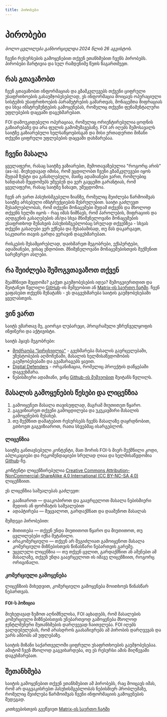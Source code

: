 ```yaml
---
title: პირობები
---
```


# პირობები

*ბოლო ცვლილება განხორციელდა 2024 წლის 26 აგვისტოს.*

ჩვენი რესურსების გამოყენებით თქვენ ეთანხმებით ჩვენს პირობებს. პირობები მარტივია და 
სულ რამდენიმე წუთს წაგართმევთ.


## რას გთავაზობთ

ჩვენ გთავაზობთ ინფორმაციას და გზამკვლევებს თქვენი ციფრული უსაფრთხოების გასაუმჯობესებლად, 
ეს ინფორმაცია მოიცავს ოპერაციული სისტემის უსაფრთხოების პარამეტრების გამართვას, მონაცემთა შიფრაციას
და სხვა ინსტრუმენტების გამოყენებას, რომელიც თქვენი ფუნამენტალური უფლებების დაცვაში დაგეხმარებათ.

FOI დამოუკიდებელი ოპერაციაა, რომელიც ორიენტირებულია ცოდნის გაზიარებაზე და არა 
ფულის გამომუშავებაზე. FOI არ იღებს შემოსავალს საიტზე გაზიარებული ხელსაწყოებისგან
და მისი ერთადერთი მიზანი თქვენი ციფრული უფლებების დაცვაში დახმარებაა.


## ჩვენი მასალა

ყველაფერი, რასაც საიტზე ვაზიარებთ, შემოთავაზებულია "როგორც არის" (as-is). მიუხედავად იმისა, 
რომ ვცდილობთ ჩვენი გზამკვლევები იყოს მუდამ ზუსტი და განახლებული, მაინც ადამიანები ვართ, რომლებიც
ხანდახან შეცდომებს უშვებენ და ვერ გავცემთ გარანტიას, რომ ყველაფერი, რასაც საიტზე ნახავთ, 
უშეცდომოა.

ჩვენ არ ვართ პასუხისმგებელი ზიანზე, რომელიც შეიძლება წარმოიშვას საიტზე არსებული ინსტრუქციების
შესრულებით. საიტი გაძლევთ შესაძლებლობას, რომ თქვენი მონაცემები მუდამ თქვენს და მხოლოდ
თქვენს ხელში იყოს - რაც იმას ნიშნავს, რომ პაროლების, შიფრაციის და აღდგენის გასაღებების ან/და სხვა
მნიშვნელოვანი მონაცემების უსაფრთხოდ შენახვის პასუხისმგებლობაც სრულად თქვენზეა - სხვას თქვენი
გასაღები ვერ ექნება და შესაბამისად, თუ მას დაკარგავთ, საკუთარი თავის გარდა ვერავინ დაგეხმარებათ.

რისკების შესამცირებლად, დაიხმარეთ მეგობრები, ექსპერტები, ადამიანები, ვისაც ენდობით.
მნიშვნელოვანი მონაცემებისთვის შექმენით სარეზერვო ასლები.


## რა შეიძლება შემოგვთავაზოთ თქვენ

შეამჩნიეთ შეცდომა? გაქვთ გაუმჯობესების იდეა? შემოგვიერთდით და შეიტანეთ წვლილი
[GitHub](https://github.com/foige/security.foi.ge)-ის მეშვეობით ან [Matrix-ის საერთო ჩატში](https://app.element.io/#/room/#foi:mozilla.org). 
ჩვენ ვაფასებთ თქვენს შენატანს - ეს დაგვეხმარება საიტის გაუმჯობესებაში ყველასთვის.


## ვინ ვართ

საიტს ვმართავ მე, გიორგი ლუბარეცი, პროგრამული უზრუნველყოფის ინჟინერი და აქტივისტი.

საიტს ჰყავს მეგობრები:

- [მოძრაობა "სირცხვილია"](https://shame.ge/) - გვეხმარება მასალის გავრცელებაში, უზუსტობების აღმოჩენაში, მასალის ხელმისაწვდომობის გაუმჯობესებაში და გვამარაგებს ყავით.
- [Digital Defenders](https://www.digitaldefenders.org/) - ორგანიზაცია, რომელიც პროექტის დაწყებაში დაგვეხმარა.
- ნებისმიერი ადამიანი, ვინც [Github-ის მეშვეობით](https://github.com/foige/security.foi.ge) შეიტანს წვლილს.


## მასალის გამოყენების წესები და ლიცენზია

1. გამოიყენეთ მასალა თავისუფლად, მაგრამ მიუთითეთ წყარო.
2. გაგვიზიარეთ თქვენი გამოცდილება და უკუკავშირი მასალის გამოყენების შესახებ.
3. თუ შექმნით დამატებით რესურსებს ჩვენს მასალაზე დაყრდნობით, გთხოვთ გაგვიზიაროთ, რათა სხვებმაც ისარგებლონ.

### ლიცენზია

საიტზე განთავსებული კონტენტი, მათ შორის FOI-ს მიერ შექმნილი კოდი, აპლიკაციები და 
რეკომენდაციები სრულად ღიაა და ხელმისაწვდომია [Github](https://github.com/foige/security.foi.ge)-ზე.

კონტენტი ლიცენზირებულია [Creative Commons Attribution-NonCommercial-ShareAlike 4.0 International (CC BY-NC-SA 4.0)](https://github.com/foige/security.foi.ge/blob/main/LICENSE) ლიცენზიით.

ეს ლიცენზია საშუალებას გაძლევთ:

- გააზიაროთ — დააკოპიროთ და გაავრცელოთ მასალა ნებისმიერი მედიის ან ფორმატის საშუალებით
- ადაპტირება — შეცვალოთ, გარდაქმნათ და დააშენოთ მასალას

შემდეგი პირობებით:

- მითითება — თქვენ უნდა მიუთითოთ წყარო და მიუთითოთ, თუ ცვლილებები იქნა შეტანილი.
- არაკომერციული — თქვენ არ შეგიძლიათ გამოიყენოთ მასალა კომერციული მიზნებისთვის წინასწარი ნებართვის გარეშე.
- უცვლელი ლიცენზია — თუ თქვენ ცვლით, გარდაქმნით ან აშენებთ ამ მასალაზე, თქვენ უნდა გაავრცელოთ ის იმავე ლიცენზიით, როგორც ორიგინალი.

### კომერციული გამოყენება

ლიცენზიის მიხედვით, კომერციული გამოყენება მოითხოვს წინასწარ ნებართვას.

#### FOI-ს პოზიცია

მიუხედავად ზემოთ აღნიშნულისა, FOI აცხადებს, რომ მასალების კომერციული მიზნებისთვის უნებართვოდ
გამოყენება მხოლოდ ჯენტლმენური შეთანხმების დარღვევად ჩაითვლება. 
FOI იღებს ვალდებულებას, რომ არასდროს გაასაჩივრებს ამ პირობის დარღვევას და უარს ამბობს ამ უფლებაზე.


საიტის მიზანი საქართველოში ციფრული უსაფრთხოების გაუმჯობესებაა. ამიტომ ჩვენ მხოლოდ გაგვიხარდება, თუ 
ეს რესურსი ამის მიღწევაში დაგეხმარებათ.

## შეთანხმება

საიტის გამოყენებით თქვენ ეთანხმებით ამ პირობებს, რაც მოიცავს იმას, 
რომ არ დაგვაკისრებთ პასუხისმგებლობას ნებისმიერ პრობლემაზე, რომელიც შეიძლება წარმოიშვას ჩვენი 
ინფორმაციის გამოყენების შედეგად.

კითხვებისთვის გვეწვიეთ [Matrix-ის საერთო ჩატში](https://app.element.io/#/room/#foi:mozilla.org)